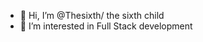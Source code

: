 - 👋 Hi, I’m @Thesixth/ the sixth child 
- 👀 I’m interested in Full Stack development

<!---
Thesixth/Thesixth is a ✨ special ✨ repository because its `README.md` (this file) appears on your GitHub profile.
You can click the Preview link to take a look at your changes.
--->
